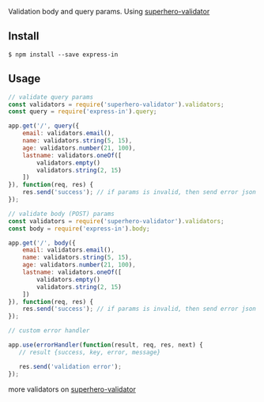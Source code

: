 Validation body and query params. Using [superhero-validator](https://github.com/matroskin13/superhero-validator)

## Install

```console
$ npm install --save express-in
```

## Usage

```js
// validate query params
const validators = require('superhero-validator').validators;
const query = require('express-in').query;

app.get('/', query({
    email: validators.email(),
    name: validators.string(5, 15),
    age: validators.number(21, 100),
    lastname: validators.oneOf([
        validators.empty()
        validators.string(2, 15)
    ])
}), function(req, res) {
    res.send('success'); // if params is invalid, then send error json
});

// validate body (POST) params
const validators = require('superhero-validator').validators;
const body = require('express-in').body;

app.get('/', body({
    email: validators.email(),
    name: validators.string(5, 15),
    age: validators.number(21, 100),
    lastname: validators.oneOf([
        validators.empty()
        validators.string(2, 15)
    ])
}), function(req, res) {
    res.send('success'); // if params is invalid, then send error json
});

// custom error handler

app.use(errorHandler(function(result, req, res, next) {
   // result {success, key, error, message}

   res.send('validation error');
});

```

more validators on [superhero-validator](https://github.com/matroskin13/superhero-validator)